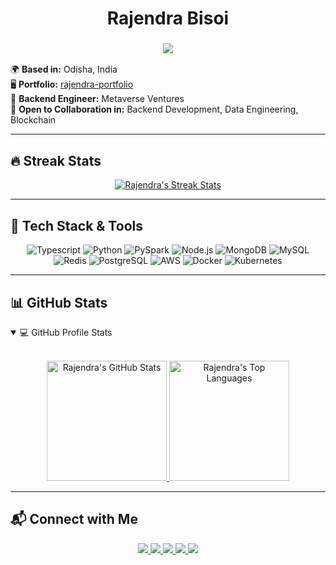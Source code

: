 <h1 align="center">Rajendra Bisoi</h1>
<h3 align="center">
  <img src="https://readme-typing-svg.herokuapp.com?center=true&vCenter=true&lines=Backend+%26+Data+Engineer;Transforming+Data+into+Scalable+Solutions">
</h3>

🌍 **Based in:** Odisha, India  
🖥️ **Portfolio:** [rajendra-portfolio](bit.ly/Blockchain_Portfolio_)  
🤝 **Backend Engineer:** Metaverse Ventures  
🚀 **Open to Collaboration in:** Backend Development, Data Engineering, Blockchain  

---

## 🔥 Streak Stats

<p align="center">
  <a href="https://github.com/coderRaj07">
    <img src="https://github-readme-streak-stats.herokuapp.com?user=coderRaj07&theme=great-gatsby&hide_border=true&fire=EB5454&sideNums=E8EBDF&currStreakNum=DFEB65" alt="Rajendra's Streak Stats"/>
  </a>
</p>

---

## 🚀 Tech Stack & Tools

<p align="center">
  <img src="https://img.icons8.com/color/48/typescript.png" alt="Typescript"/>
  <img src="https://img.icons8.com/color/48/python.png" alt="Python"/>
  <img src="https://img.icons8.com/color/48/apache-spark.png" alt="PySpark"/>
  <img src="https://img.icons8.com/color/48/nodejs.png" alt="Node.js"/>
  <img src="https://img.icons8.com/color/48/mongodb.png" alt="MongoDB"/>
  <img src="https://img.icons8.com/color/48/mysql-logo.png" alt="MySQL"/>
  <img src="https://img.icons8.com/color/48/redis.png" alt="Redis"/>
  <img src="https://img.icons8.com/color/48/postgreesql.png" alt="PostgreSQL"/>
  <img src="https://img.icons8.com/color/48/amazon-web-services.png" alt="AWS"/>
  <img src="https://img.icons8.com/color/48/docker.png" alt="Docker"/>
  <img src="https://img.icons8.com/color/48/kubernetes.png" alt="Kubernetes"/>
</p>

---

## 📊 GitHub Stats

<details open>
  <summary>💻 GitHub Profile Stats</summary>
  <br/>
  <p align="center">
    <a href="https://github.com/coderRaj07">
      <img src="https://github-readme-stats.vercel.app/api/?username=coderRaj07&show_icons=true&count_private=true&theme=highcontrast&hide_border=true" height="192px" alt="Rajendra's GitHub Stats"/>
    </a>
    <a href="https://github.com/coderRaj07">
      <img src="https://github-readme-stats.vercel.app/api/top-langs/?username=coderRaj07&langs_count=10&layout=compact&theme=highcontrast&hide_border=true" height="192px" alt="Rajendra's Top Languages"/>
    </a>
  </p>
</details>

---

## 📬 Connect with Me

<p align="center">
  <a href="mailto:12131501.edu@gmail.com">
    <img src="https://img.shields.io/badge/Gmail-D14836?style=for-the-badge&logo=gmail&logoColor=white"/>
  </a>
  <a href="https://in.linkedin.com/in/rajendra-bisoi" target="_blank">
    <img src="https://img.shields.io/badge/linkedin-%230077B5.svg?style=for-the-badge&logo=linkedin&logoColor=white"/>
  </a>
  <a href="https://github.com/coderRaj07">
    <img src="https://img.shields.io/badge/github-%23121011.svg?style=for-the-badge&logo=github&logoColor=white"/>
  </a>
  <a href="https://twitter.com/RajendraBisoi13" target="_blank">
    <img src="https://img.shields.io/badge/Twitter-%231DA1F2.svg?style=for-the-badge&logo=Twitter&logoColor=white"/>
  </a>
  <a href="https://discord.gg/raj131501" target="_blank">
    <img src="https://img.shields.io/badge/Discord-%237289DA.svg?style=for-the-badge&logo=discord&logoColor=white"/>
  </a>
</p>
